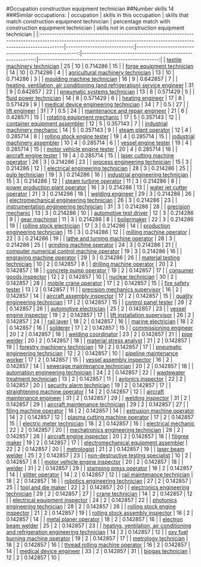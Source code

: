 #Occupation construction equipment technician
##Number skills 14
###Similar occupations:
| occupation                                                                                                                                                            |   skills in this occupation |   skills that match construction equipment technician |   percentage match with construction equipment technician |   skills not in construction equipment technician |
|:----------------------------------------------------------------------------------------------------------------------------------------------------------------------|----------------------------:|------------------------------------------------------:|----------------------------------------------------------:|--------------------------------------------------:|
| [textile machinery technician](textile_machinery_technician.md)                                                                                                       |                          25 |                                                    10 |                                                  0.714286 |                                                15 |
| [forge equipment technician](forge_equipment_technician.md)                                                                                                           |                          14 |                                                    10 |                                                  0.714286 |                                                 4 |
| [agricultural machinery technician](agricultural_machinery_technician.md)                                                                                             |                          13 |                                                    10 |                                                  0.714286 |                                                 3 |
| [moulding machine technician](moulding_machine_technician.md)                                                                                                         |                          16 |                                                     9 |                                                  0.642857 |                                                 7 |
| [heating, ventilation, air conditioning (and refrigeration) service engineer](heating,_ventilation,_air_conditioning_(and_refrigeration)_service_engineer.md)         |                          31 |                                                     9 |                                                  0.642857 |                                                22 |
| [pneumatic systems technician](pneumatic_systems_technician.md)                                                                                                       |                          13 |                                                     8 |                                                  0.571429 |                                                 5 |
| [fluid power technician](fluid_power_technician.md)                                                                                                                   |                          14 |                                                     8 |                                                  0.571429 |                                                 6 |
| [heating engineer](heating_engineer.md)                                                                                                                               |                          17 |                                                     8 |                                                  0.571429 |                                                 9 |
| [medical device engineering technician](medical_device_engineering_technician.md)                                                                                     |                          34 |                                                     7 |                                                  0.5      |                                                27 |
| [lift engineer](lift_engineer.md)                                                                                                                                     |                          31 |                                                     7 |                                                  0.5      |                                                24 |
| [maintenance and repair engineer](maintenance_and_repair_engineer.md)                                                                                                 |                          21 |                                                     6 |                                                  0.428571 |                                                15 |
| [rotating equipment mechanic](rotating_equipment_mechanic.md)                                                                                                         |                          17 |                                                     5 |                                                  0.357143 |                                                12 |
| [container equipment assembler](container_equipment_assembler.md)                                                                                                     |                          12 |                                                     5 |                                                  0.357143 |                                                 7 |
| [industrial machinery mechanic](industrial_machinery_mechanic.md)                                                                                                     |                          14 |                                                     5 |                                                  0.357143 |                                                 9 |
| [steam plant operator](steam_plant_operator.md)                                                                                                                       |                          12 |                                                     4 |                                                  0.285714 |                                                 8 |
| [rolling stock engine tester](rolling_stock_engine_tester.md)                                                                                                         |                          19 |                                                     4 |                                                  0.285714 |                                                15 |
| [industrial machinery assembler](industrial_machinery_assembler.md)                                                                                                   |                          10 |                                                     4 |                                                  0.285714 |                                                 6 |
| [vessel engine tester](vessel_engine_tester.md)                                                                                                                       |                          19 |                                                     4 |                                                  0.285714 |                                                15 |
| [motor vehicle engine tester](motor_vehicle_engine_tester.md)                                                                                                         |                          20 |                                                     4 |                                                  0.285714 |                                                16 |
| [aircraft engine tester](aircraft_engine_tester.md)                                                                                                                   |                          19 |                                                     4 |                                                  0.285714 |                                                15 |
| [laser cutting machine operator](laser_cutting_machine_operator.md)                                                                                                   |                          26 |                                                     3 |                                                  0.214286 |                                                23 |
| [process engineering technician](process_engineering_technician.md)                                                                                                   |                          15 |                                                     3 |                                                  0.214286 |                                                12 |
| [electrical engineering technician](electrical_engineering_technician.md)                                                                                             |                          28 |                                                     3 |                                                  0.214286 |                                                25 |
| [pulp technician](pulp_technician.md)                                                                                                                                 |                          19 |                                                     3 |                                                  0.214286 |                                                16 |
| [industrial engineering technician](industrial_engineering_technician.md)                                                                                             |                          15 |                                                     3 |                                                  0.214286 |                                                12 |
| [steam turbine operator](steam_turbine_operator.md)                                                                                                                   |                          11 |                                                     3 |                                                  0.214286 |                                                 8 |
| [power production plant operator](power_production_plant_operator.md)                                                                                                 |                          16 |                                                     3 |                                                  0.214286 |                                                13 |
| [water jet cutter operator](water_jet_cutter_operator.md)                                                                                                             |                          21 |                                                     3 |                                                  0.214286 |                                                18 |
| [welding engineer](welding_engineer.md)                                                                                                                               |                          29 |                                                     3 |                                                  0.214286 |                                                26 |
| [electromechanical engineering technician](electromechanical_engineering_technician.md)                                                                               |                          26 |                                                     3 |                                                  0.214286 |                                                23 |
| [instrumentation engineering technician](instrumentation_engineering_technician.md)                                                                                   |                          31 |                                                     3 |                                                  0.214286 |                                                28 |
| [precision mechanic](precision_mechanic.md)                                                                                                                           |                          13 |                                                     3 |                                                  0.214286 |                                                10 |
| [automotive test driver](automotive_test_driver.md)                                                                                                                   |                          12 |                                                     3 |                                                  0.214286 |                                                 9 |
| [gear machinist](gear_machinist.md)                                                                                                                                   |                          11 |                                                     3 |                                                  0.214286 |                                                 8 |
| [boilermaker](boilermaker.md)                                                                                                                                         |                          22 |                                                     3 |                                                  0.214286 |                                                19 |
| [rolling stock electrician](rolling_stock_electrician.md)                                                                                                             |                          17 |                                                     3 |                                                  0.214286 |                                                14 |
| [production engineering technician](production_engineering_technician.md)                                                                                             |                          15 |                                                     3 |                                                  0.214286 |                                                12 |
| [milling machine operator](milling_machine_operator.md)                                                                                                               |                          22 |                                                     3 |                                                  0.214286 |                                                19 |
| [lathe and turning machine operator](lathe_and_turning_machine_operator.md)                                                                                           |                          28 |                                                     3 |                                                  0.214286 |                                                25 |
| [grinding machine operator](grinding_machine_operator.md)                                                                                                             |                          24 |                                                     3 |                                                  0.214286 |                                                21 |
| [computer numerical control machine operator](computer_numerical_control_machine_operator.md)                                                                         |                          19 |                                                     3 |                                                  0.214286 |                                                16 |
| [engraving machine operator](engraving_machine_operator.md)                                                                                                           |                          29 |                                                     3 |                                                  0.214286 |                                                26 |
| [material testing technician](material_testing_technician.md)                                                                                                         |                          10 |                                                     2 |                                                  0.142857 |                                                 8 |
| [drilling machine operator](drilling_machine_operator.md)                                                                                                             |                          20 |                                                     2 |                                                  0.142857 |                                                18 |
| [concrete pump operator](concrete_pump_operator.md)                                                                                                                   |                          19 |                                                     2 |                                                  0.142857 |                                                17 |
| [consumer goods inspector](consumer_goods_inspector.md)                                                                                                               |                          12 |                                                     2 |                                                  0.142857 |                                                10 |
| [nuclear technician](nuclear_technician.md)                                                                                                                           |                          30 |                                                     2 |                                                  0.142857 |                                                28 |
| [mobile crane operator](mobile_crane_operator.md)                                                                                                                     |                          17 |                                                     2 |                                                  0.142857 |                                                15 |
| [fire safety tester](fire_safety_tester.md)                                                                                                                           |                          13 |                                                     2 |                                                  0.142857 |                                                11 |
| [precision mechanics supervisor](precision_mechanics_supervisor.md)                                                                                                   |                          16 |                                                     2 |                                                  0.142857 |                                                14 |
| [aircraft assembly inspector](aircraft_assembly_inspector.md)                                                                                                         |                          17 |                                                     2 |                                                  0.142857 |                                                15 |
| [quality engineering technician](quality_engineering_technician.md)                                                                                                   |                          17 |                                                     2 |                                                  0.142857 |                                                15 |
| [control panel tester](control_panel_tester.md)                                                                                                                       |                          28 |                                                     2 |                                                  0.142857 |                                                26 |
| [automotive electrician](automotive_electrician.md)                                                                                                                   |                          25 |                                                     2 |                                                  0.142857 |                                                23 |
| [vessel engine inspector](vessel_engine_inspector.md)                                                                                                                 |                          19 |                                                     2 |                                                  0.142857 |                                                17 |
| [lift installation supervisor](lift_installation_supervisor.md)                                                                                                       |                          26 |                                                     2 |                                                  0.142857 |                                                24 |
| [rail layer](rail_layer.md)                                                                                                                                           |                          18 |                                                     2 |                                                  0.142857 |                                                16 |
| [marine electrician](marine_electrician.md)                                                                                                                           |                          18 |                                                     2 |                                                  0.142857 |                                                16 |
| [solderer](solderer.md)                                                                                                                                               |                          17 |                                                     2 |                                                  0.142857 |                                                15 |
| [commissioning engineer](commissioning_engineer.md)                                                                                                                   |                          20 |                                                     2 |                                                  0.142857 |                                                18 |
| [welding coordinator](welding_coordinator.md)                                                                                                                         |                          23 |                                                     2 |                                                  0.142857 |                                                21 |
| [pipe welder](pipe_welder.md)                                                                                                                                         |                          20 |                                                     2 |                                                  0.142857 |                                                18 |
| [material stress analyst](material_stress_analyst.md)                                                                                                                 |                          21 |                                                     2 |                                                  0.142857 |                                                19 |
| [forestry machinery technician](forestry_machinery_technician.md)                                                                                                     |                          19 |                                                     2 |                                                  0.142857 |                                                17 |
| [pneumatic engineering technician](pneumatic_engineering_technician.md)                                                                                               |                          12 |                                                     2 |                                                  0.142857 |                                                10 |
| [pipeline maintenance worker](pipeline_maintenance_worker.md)                                                                                                         |                          17 |                                                     2 |                                                  0.142857 |                                                15 |
| [vessel assembly inspector](vessel_assembly_inspector.md)                                                                                                             |                          16 |                                                     2 |                                                  0.142857 |                                                14 |
| [sewerage maintenance technician](sewerage_maintenance_technician.md)                                                                                                 |                          20 |                                                     2 |                                                  0.142857 |                                                18 |
| [automation engineering technician](automation_engineering_technician.md)                                                                                             |                          24 |                                                     2 |                                                  0.142857 |                                                22 |
| [wastewater treatment technician](wastewater_treatment_technician.md)                                                                                                 |                          13 |                                                     2 |                                                  0.142857 |                                                11 |
| [avionics inspector](avionics_inspector.md)                                                                                                                           |                          22 |                                                     2 |                                                  0.142857 |                                                20 |
| [security alarm technician](security_alarm_technician.md)                                                                                                             |                          19 |                                                     2 |                                                  0.142857 |                                                17 |
| [straightening machine operator](straightening_machine_operator.md)                                                                                                   |                          14 |                                                     2 |                                                  0.142857 |                                                12 |
| [aircraft maintenance engineer](aircraft_maintenance_engineer.md)                                                                                                     |                          31 |                                                     2 |                                                  0.142857 |                                                29 |
| [welding inspector](welding_inspector.md)                                                                                                                             |                          31 |                                                     2 |                                                  0.142857 |                                                29 |
| [aircraft maintenance technician](aircraft_maintenance_technician.md)                                                                                                 |                          29 |                                                     2 |                                                  0.142857 |                                                27 |
| [filing machine operator](filing_machine_operator.md)                                                                                                                 |                          16 |                                                     2 |                                                  0.142857 |                                                14 |
| [extrusion machine operator](extrusion_machine_operator.md)                                                                                                           |                          14 |                                                     2 |                                                  0.142857 |                                                12 |
| [plasma cutting machine operator](plasma_cutting_machine_operator.md)                                                                                                 |                          17 |                                                     2 |                                                  0.142857 |                                                15 |
| [electric meter technician](electric_meter_technician.md)                                                                                                             |                          18 |                                                     2 |                                                  0.142857 |                                                16 |
| [electrical mechanic](electrical_mechanic.md)                                                                                                                         |                          22 |                                                     2 |                                                  0.142857 |                                                20 |
| [mechatronics engineering technician](mechatronics_engineering_technician.md)                                                                                         |                          28 |                                                     2 |                                                  0.142857 |                                                26 |
| [aircraft engine inspector](aircraft_engine_inspector.md)                                                                                                             |                          20 |                                                     2 |                                                  0.142857 |                                                18 |
| [filigree maker](filigree_maker.md)                                                                                                                                   |                          19 |                                                     2 |                                                  0.142857 |                                                17 |
| [electromechanical equipment assembler](electromechanical_equipment_assembler.md)                                                                                     |                          22 |                                                     2 |                                                  0.142857 |                                                20 |
| [metrologist](metrologist.md)                                                                                                                                         |                          21 |                                                     2 |                                                  0.142857 |                                                19 |
| [laser beam welder](laser_beam_welder.md)                                                                                                                             |                          25 |                                                     2 |                                                  0.142857 |                                                23 |
| [non-destructive testing specialist](non-destructive_testing_specialist.md)                                                                                           |                          10 |                                                     2 |                                                  0.142857 |                                                 8 |
| [motor vehicle engine inspector](motor_vehicle_engine_inspector.md)                                                                                                   |                          20 |                                                     2 |                                                  0.142857 |                                                18 |
| [welder](welder.md)                                                                                                                                                   |                          31 |                                                     2 |                                                  0.142857 |                                                29 |
| [stamping press operator](stamping_press_operator.md)                                                                                                                 |                          16 |                                                     2 |                                                  0.142857 |                                                14 |
| [slitter operator](slitter_operator.md)                                                                                                                               |                          14 |                                                     2 |                                                  0.142857 |                                                12 |
| [rail maintenance technician](rail_maintenance_technician.md)                                                                                                         |                          18 |                                                     2 |                                                  0.142857 |                                                16 |
| [robotics engineering technician](robotics_engineering_technician.md)                                                                                                 |                          27 |                                                     2 |                                                  0.142857 |                                                25 |
| [tool and die maker](tool_and_die_maker.md)                                                                                                                           |                          22 |                                                     2 |                                                  0.142857 |                                                20 |
| [electronics engineering technician](electronics_engineering_technician.md)                                                                                           |                          29 |                                                     2 |                                                  0.142857 |                                                27 |
| [crane technician](crane_technician.md)                                                                                                                               |                          14 |                                                     2 |                                                  0.142857 |                                                12 |
| [electrical equipment inspector](electrical_equipment_inspector.md)                                                                                                   |                          24 |                                                     2 |                                                  0.142857 |                                                22 |
| [photonics engineering technician](photonics_engineering_technician.md)                                                                                               |                          28 |                                                     2 |                                                  0.142857 |                                                26 |
| [rolling stock engine inspector](rolling_stock_engine_inspector.md)                                                                                                   |                          21 |                                                     2 |                                                  0.142857 |                                                19 |
| [rolling stock assembly inspector](rolling_stock_assembly_inspector.md)                                                                                               |                          16 |                                                     2 |                                                  0.142857 |                                                14 |
| [metal planer operator](metal_planer_operator.md)                                                                                                                     |                          18 |                                                     2 |                                                  0.142857 |                                                16 |
| [electron beam welder](electron_beam_welder.md)                                                                                                                       |                          25 |                                                     2 |                                                  0.142857 |                                                23 |
| [heating, ventilation, air conditioning and refrigeration engineering technician](heating,_ventilation,_air_conditioning_and_refrigeration_engineering_technician.md) |                          14 |                                                     2 |                                                  0.142857 |                                                12 |
| [oxy fuel burning machine operator](oxy_fuel_burning_machine_operator.md)                                                                                             |                          19 |                                                     2 |                                                  0.142857 |                                                17 |
| [metrology technician](metrology_technician.md)                                                                                                                       |                          18 |                                                     2 |                                                  0.142857 |                                                16 |
| [thread rolling machine operator](thread_rolling_machine_operator.md)                                                                                                 |                          16 |                                                     2 |                                                  0.142857 |                                                14 |
| [medical device engineer](medical_device_engineer.md)                                                                                                                 |                          33 |                                                     2 |                                                  0.142857 |                                                31 |
| [biogas technician](biogas_technician.md)                                                                                                                             |                          12 |                                                     2 |                                                  0.142857 |                                                10 |
